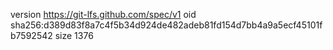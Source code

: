 version https://git-lfs.github.com/spec/v1
oid sha256:d389d83f8a7c4f5b34d924de482adeb81fd154d7bb4a9a5ecf45101fb7592542
size 1376
